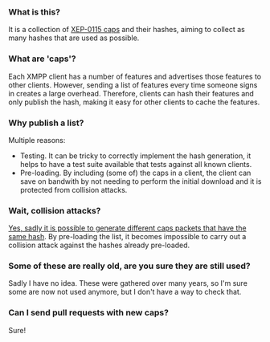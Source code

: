### What is this?

It is a collection of [XEP-0115 caps](http://xmpp.org/extensions/xep-0115.html) and their hashes, aiming to collect as many hashes that are used as possible.

### What are 'caps'?

Each XMPP client has a number of features and advertises those features to other clients. However, sending a list of features every time someone signs in creates a large overhead. Therefore, clients can hash their features and only publish the hash, making it easy for other clients to cache the features.

### Why publish a list?

Multiple reasons:

* Testing. It can be tricky to correctly implement the hash generation, it helps to have a test suite available that tests against all known clients.
* Pre-loading. By including (some of) the caps in a client, the client can save on bandwith by not needing to perform the initial download and it is protected from collision attacks.

### Wait, collision attacks?

[Yes, sadly it is possible to generate different caps packets that have the same hash](http://mail.jabber.org/pipermail/security/2009-July/000812.html). By pre-loading the list, it becomes impossible to carry out a collision attack against the hashes already pre-loaded.

### Some of these are really old, are you sure they are still used?

Sadly I have no idea. These were gathered over many years, so I'm sure some are now not used anymore, but I don't have a way to check that.

### Can I send pull requests with new caps?

Sure!
